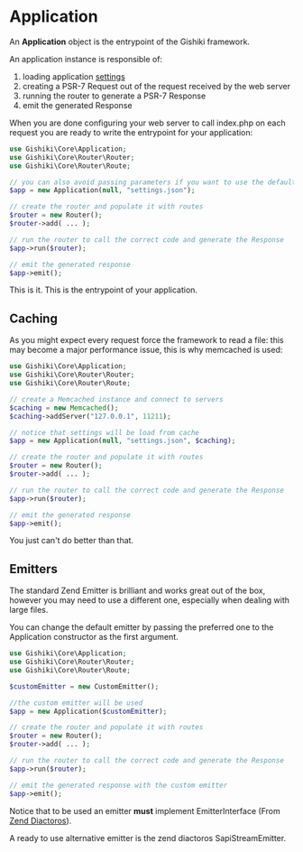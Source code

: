 # Application
An __Application__ object is the entrypoint of the Gishiki framework.

An application instance is responsible of:
   1. loading application [settings](configuration.md)
   1. creating a PSR-7 Request out of the request received by the web server
   1. running the router to generate a PSR-7 Response
   1. emit the generated Response
   
When you are done configuring your web server to call index.php on each request you are
ready to write the entrypoint for your application:

```php
use Gishiki\Core\Application;
use Gishiki\Core\Router\Router;
use Gishiki\Core\Router\Route;

// you can also avoid passing parameters if you want to use the default configuration file (settings.json)
$app = new Application(null, "settings.json");

// create the router and populate it with routes
$router = new Router();
$router->add( ... );

// run the router to call the correct code and generate the Response
$app->run($router);

// emit the generated response
$app->emit();
```

This is it. This is the entrypoint of your application.

## Caching
As you might expect every request force the framework to read a file: this may become
a major performance issue, this is why memcached is used:

```php
use Gishiki\Core\Application;
use Gishiki\Core\Router\Router;
use Gishiki\Core\Router\Route;

// create a Memcached instance and connect to servers
$caching = new Memcached();
$caching->addServer("127.0.0.1", 11211);

// notice that settings will be load from cache
$app = new Application(null, "settings.json", $caching);

// create the router and populate it with routes
$router = new Router();
$router->add( ... );

// run the router to call the correct code and generate the Response
$app->run($router);

// emit the generated response
$app->emit();
```

You just can't do better than that.

## Emitters
The standard Zend Emitter is brilliant and works great out of the box, however you may need
to use a different one, especially when dealing with large files.

You can change the default emitter by passing the preferred one to the Application constructor as the first argument.

```php
use Gishiki\Core\Application;
use Gishiki\Core\Router\Router;
use Gishiki\Core\Router\Route;

$customEmitter = new CustomEmitter();

//the custom emitter will be used
$app = new Application($customEmitter);

// create the router and populate it with routes
$router = new Router();
$router->add( ... );

// run the router to call the correct code and generate the Response
$app->run($router);

// emit the generated response with the custom emitter
$app->emit();
```

Notice that to be used an emitter __must__ implement EmitterInterface (From [Zend Diactoros](https://github.com/zendframework/zend-diactoros)).

A ready to use alternative emitter is the zend diactoros SapiStreamEmitter.
